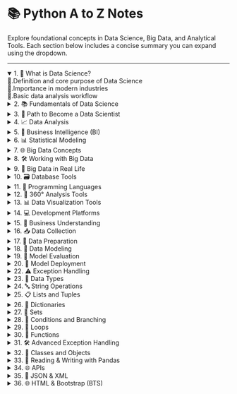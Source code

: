 # 📚 Python A to Z Notes 

Explore foundational concepts in Data Science, Big Data, and Analytical Tools. Each section below includes a concise summary you can expand using the dropdown.

---

<details open> <summary>1. 🚀 What is Data Science?</summary>
📘.Definition and core purpose of Data Science<br>
📘.Importance in modern industries<br>
📘.Basic data analysis workflow<br>

</details> <details> <summary>2. 📚 Fundamentals of Data Science</summary>
⦿Overview of data types and sources<br>
⦿.Core components: Statistics, Machine Learning, Domain Knowledge<br>
⦿.Lifecycle of a data science project<br>

</details> <details> <summary>3. 🎯 Path to Become a Data Scientist</summary>
Skills roadmap: technical & soft skills<br>
Suggested learning sequence<br>
Beginner-friendly tools and platforms<br>

</details> <details> <summary>4. 📈 Data Analysis</summary>
Descriptive vs. inferential analysis<br>
Common techniques<br>
Real-world data examples<br>

</details> <details> <summary>5. 🧠 Business Intelligence (BI)</summary>
Difference between BI and Data Science<br>
Popular tools: Power BI, Tableau<br>
Real business use cases<br>

</details> <details> <summary>6. 📊 Statistical Modeling</summary>
Basics: mean, median, standard deviation<br>
Probability, distributions, correlation<br>
Linear regression & hypothesis testing<br>

</details> <details> <summary>7. 🌐 Big Data Concepts</summary>
3Vs of Big Data: Volume, Velocity, Variety<br>
Examples: Social Media, IoT, etc.<br>
Challenges & significance<br>

</details> <details> <summary>8. 🛠️ Working with Big Data</summary>
Tools: Hadoop, Spark<br>
Storage & processing methods<br>
Real-time vs. batch processing<br>

</details> <details> <summary>9. 💼 Big Data in Real Life</summary>
Industry applications: healthcare, banking, retail<br>
Impact on decision-making<br>
Data monetization strategies<br>

</details> <details> <summary>10. 🗃️ Database Tools</summary>
SQL vs. NoSQL<br>
Tools: MySQL, PostgreSQL, MongoDB<br>
Data querying and management<br>

</details> <details> <summary>11. 🐍 Programming Languages</summary>
Python and R for data science<br>
Popular libraries: NumPy, pandas, Matplotlib<br>
Role of scripting in automation<br>

</details> <details> <summary>12. 🔄 360° Analysis Tools</summary>
All-in-one analytics platforms<br>
Integrating BI, ML, and automation<br>
Tools: SAS, RapidMiner<br>

</details> <details> <summary>13. 📊 Data Visualization Tools</summary>
Importance of data storytelling<br>
Tools: Tableau, Power BI, Matplotlib<br>
Best practices in visualization<br>

</details> <details> <summary>14. 💻 Development Platforms</summary>
IDEs: Jupyter Notebook, VS Code<br>
Version control with Git<br>
Deployment & collaboration techniques<br>

</details> <details> <summary>15. 🧩 Business Understanding</summary>
Understanding the problem domain<br>
Aligning data goals with business objectives<br>
Communicating with stakeholders<br>

</details> <details> <summary>16. 📥 Data Collection</summary>
Primary vs. secondary sources<br>
APIs, surveys, sensors, web scraping<br>
Data privacy & quality assurance<br>

</details> <details> <summary>17. 🧹 Data Preparation</summary>
Data cleaning and transformation<br>
Handling missing values and outliers<br>
Feature selection and encoding<br>

</details> <details> <summary>18. 🧠 Data Modeling</summary>
Overview of ML algorithms<br>
Model training, validation, and tuning<br>
Classification, regression, clustering<br>

</details> <details> <summary>19. 🧪 Model Evaluation</summary>
Metrics: Accuracy, Precision, Recall, F1-score

Cross-validation techniques

ROC-AUC, confusion matrix

</details> <details> <summary>20. 🚀 Model Deployment</summary>
Deploying models to production

Tools: Flask, FastAPI, Docker

Monitoring and updates

</details> <details> <summary>22. ⚠️ Exception Handling</summary>
Types of errors in Python

Using try, except, finally, and else

Raising and creating custom exceptions

</details> <details> <summary>23. 🔢 Data Types</summary>
Built-in types: int, float, str, list, dict, etc.

Type conversion and checking

Mutable vs. immutable

Practical examples

</details> <details> <summary>24. 🔤 String Operations</summary>
Creating and manipulating strings

Methods: upper(), lower(), find(), replace()

Formatting and concatenation

Escape characters and raw strings

</details> <details> <summary>25. 📋 Lists and Tuples</summary>
Defining and accessing

List methods: append(), remove(), sort()

Tuple immutability

Nested structures

</details> <details> <summary>26. 🧾 Dictionaries</summary>
Key-value structure

Unique keys

Mutable and unordered

</details> <details> <summary>27. 🧮 Sets</summary>
Unique, unordered collection

Automatically removes duplicates

Limited mutability

</details> <details> <summary>28. 🔁 Conditions and Branching</summary>
Boolean expressions

Conditional statements

Operators: ==, !=, >, <, and, or, not

</details> <details> <summary>29. 🔄 Loops</summary>
for and while loops

Loop control: break, continue, pass

</details> <details> <summary>30. 🧩 Functions</summary>
Reusable blocks of code

Modular and readable design

Function definition and return values

</details> <details> <summary>31. 🛠️ Advanced Exception Handling</summary>
Handling runtime errors

Common exceptions: ValueError, ZeroDivisionError, etc.

Enhancing user experience

</details> <details> <summary>32. 🧱 Classes and Objects</summary>
Classes as blueprints
Attributes and methods
Introduction to OOP concepts
</details> 

<details> <summary>33. 🐼 Reading & Writing with Pandas</summary>
Read CSV, Excel, JSON files
Data manipulation and filtering
Cleaning and transforming data
</details> 

<details> <summary>34. 🌐 APIs</summary>
What is an API?
Role in software integration
Using APIs with Python
</details> 

<details> <summary>35. 🧾 JSON & XML</summary>
JSON structure and parsing in Python
XML basics and parsing using ElementTree
</details> 

<details> <summary>36. 🌐 HTML & Bootstrap (BTS)</summary>
HTML structure and common tags
Responsive design with Bootstrap grid
Components: navbar, buttons, forms
</details>
